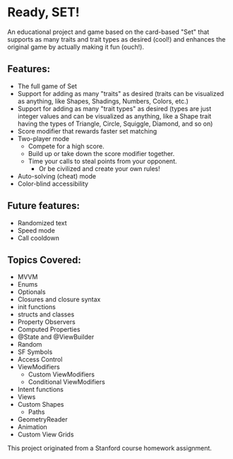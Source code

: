 # Ready, SET!

An educational project and game based on the card-based "Set" that supports as many traits and trait types as desired (cool!) and enhances the original game by actually making it fun (ouch!).

## Features:
- The full game of Set
- Support for adding as many "traits" as desired (traits can be visualized as anything, like Shapes, Shadings, Numbers, Colors, etc.)
- Support for adding as many "trait types" as desired (types are just integer values and can be visualized as anything, like a Shape trait having the types of Triangle, Circle, Squiggle, Diamond, and so on)
- Score modifier that rewards faster set matching
- Two-player mode
    - Compete for a high score.
    - Build up or take down the score modifier together.
    - Time your calls to steal points from your opponent.
        - Or be civilized and create your own rules!
- Auto-solving (cheat) mode
- Color-blind accessibility

## Future features:
- Randomized text
- Speed mode
- Call cooldown

## Topics Covered:
- MVVM
- Enums
- Optionals
- Closures and closure syntax
- init functions
- structs and classes
- Property Observers
- Computed Properties
- @State and @ViewBuilder
- Random
- SF Symbols
- Access Control
- ViewModifiers
    - Custom ViewModifiers
    - Conditional ViewModifiers
- Intent functions
- Views
- Custom Shapes
    - Paths
- GeometryReader
- Animation
- Custom View Grids

This project originated from a Stanford course homework assignment.
